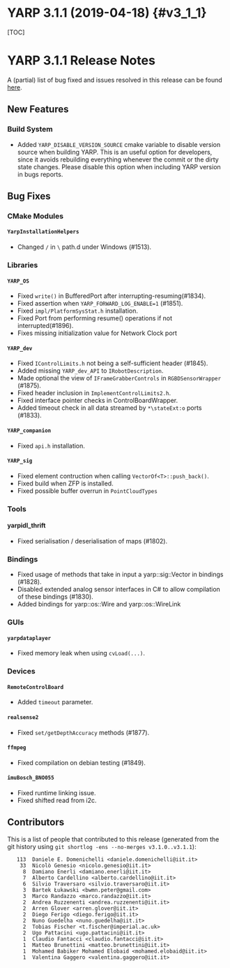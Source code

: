 YARP 3.1.1 (2019-04-18)                                                {#v3_1_1}
=======================

[TOC]

YARP 3.1.1 Release Notes
========================


A (partial) list of bug fixed and issues resolved in this release can be found
[here](https://github.com/robotology/yarp/issues?q=label%3A%22Fixed+in%3A+YARP+v3.1.1%22).


New Features
------------

### Build System

* Added `YARP_DISABLE_VERSION_SOURCE` cmake variable to disable version source
  when building YARP. This is an useful option for developers, since it
  avoids rebuilding everything whenever the commit or the dirty state changes.
  Please disable this option when including YARP version in bugs reports.


Bug Fixes
---------

### CMake Modules

#### `YarpInstallationHelpers`

* Changed `/` in `\` path.d under Windows (#1513).


### Libraries

#### `YARP_OS`

* Fixed `write()` in BufferedPort after interrupting-resuming(#1834).
* Fixed assertion when `YARP_FORWARD_LOG_ENABLE=1` (#1851).
* Fixed `impl/PlatformSysStat.h` installation.
* Fixed Port from performing resume() operations if not interrupted(#1896).
* Fixes missing initialization value for Network Clock port

#### `YARP_dev`

* Fixed `IControlLimits.h` not being a self-sufficient header (#1845).
* Added missing `YARP_dev_API` to `IRobotDescription`.
* Made optional the view of `IFrameGrabberControls` in `RGBDSensorWrapper`
  (#1875).
* Fixed header inclusion in `ImplementControlLimits2.h`.
* Fixed interface pointer checks in ControlBoardWrapper.
* Added timeout check in all data streamed by `*\stateExt:o` ports (#1833).

#### `YARP_companion`

* Fixed `api.h` installation.

#### `YARP_sig`

* Fixed element contruction when calling `VectorOf<T>::push_back()`.
* Fixed build when ZFP is installed.
* Fixed possible buffer overrun in `PointCloudTypes`


### Tools

#### yarpidl_thrift

* Fixed serialisation / deserialisation of maps (#1802).


### Bindings

* Fixed usage of methods that take in input a yarp::sig::Vector in bindings
  (#1828).
* Disabled extended analog sensor interfaces in C# to allow compilation of these
  bindings (#1830).
* Added bindings for yarp::os::Wire and yarp::os::WireLink


### GUIs

#### `yarpdataplayer`

* Fixed memory leak when using `cvLoad(...)`.

### Devices

#### `RemoteControlBoard`

* Added `timeout` parameter.

#### `realsense2`

* Fixed `set/getDepthAccuracy` methods (#1877).

#### `ffmpeg`

* Fixed compilation on debian testing (#1849).

#### `imuBosch_BNO055`

* Fixed runtime linking issue.
* Fixed shifted read from i2c.

Contributors
------------

This is a list of people that contributed to this release (generated from the
git history using `git shortlog -ens --no-merges v3.1.0..v3.1.1`):

```
   113	Daniele E. Domenichelli <daniele.domenichelli@iit.it>
    33	Nicolò Genesio <nicolo.genesio@iit.it>
     8	Damiano Enerli <damiano.enerli@iit.it>
     7	Alberto Cardellino <alberto.cardellino@iit.it>
     6	Silvio Traversaro <silvio.traversaro@iit.it>
     3	Bartek Łukawski <bwmn.peter@gmail.com>
     3	Marco Randazzo <marco.randazzo@iit.it>
     2	Andrea Ruzzenenti <andrea.ruzzenenti@iit.it>
     2	Arren Glover <arren.glover@iit.it>
     2	Diego Ferigo <diego.ferigo@iit.it>
     2	Nuno Guedelha <nuno.guedelha@iit.it>
     2	Tobias Fischer <t.fischer@imperial.ac.uk>
     2	Ugo Pattacini <ugo.pattacini@iit.it>
     1	Claudio Fantacci <claudio.fantacci@iit.it>
     1	Matteo Brunettini <matteo.brunettini@iit.it>
     1	Mohamed Babiker Mohamed Elobaid <mohamed.elobaid@iit.it>
     1	Valentina Gaggero <valentina.gaggero@iit.it>
```
